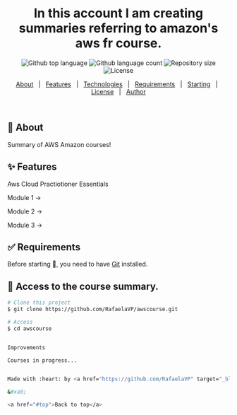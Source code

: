 <div align="center" id="top">

&#xa0;

  <!-- <a href="https://awscourse.netlify.app">Demo</a> -->
</div>

<h1 align="center">In this account I am creating summaries referring to amazon's aws fr course.</h1>

<p align="center">
  <img alt="Github top language" src="https://img.shields.io/github/languages/top/RafaelaVP/awscourse?color=56BEB8">

  <img alt="Github language count" src="https://img.shields.io/github/languages/count/aws?color=56BEB8">

  <img alt="Repository size" src="https://img.shields.io/github/repo-size/RafaelaVP/awscourse?color=56BEB8">

  <img alt="License" src="https://img.shields.io/github/license/RafaelaVP/awscourse?color=56BEB8">

  <!-- <img alt="Github issues" src="https://img.shields.io/github/issues/awscourse?color=56BEB8" /> -->

  <!-- <img alt="Github forks" src="https://img.shields.io/github/forks/RafaelaVP/awscourse?color=56BEB8" /> -->

  <!-- <img alt="Github stars" src="https://img.shields.io/github/stars/RafaelaVP/awscourse?color=56BEB8" /> -->
</p>

<!-- Status -->

<!-- <h4 align="center">
	🚧  Aws Course 🚀 Under construction...  🚧
</h4>

<hr> -->

<p align="center">
  <a href="#dart-about">About</a> &#xa0; | &#xa0; 
  <a href="#sparkles-features">Features</a> &#xa0; | &#xa0;
  <a href="#rocket-technologies">Technologies</a> &#xa0; | &#xa0;
  <a href="#white_check_mark-requirements">Requirements</a> &#xa0; | &#xa0;
  <a href="#checkered_flag-starting">Starting</a> &#xa0; | &#xa0;
  <a href="#memo-license">License</a> &#xa0; | &#xa0;
  <a href="https://github.com/RafaelaVP" target="_blank">Author</a>
</p>

<br>

## :dart: About

Summary of AWS Amazon courses!

## :sparkles: Features

Aws Cloud Practiotioner Essentials

Module 1 ->

Module 2 ->

Module 3 ->

## :white_check_mark: Requirements

Before starting :checkered_flag:, you need to have [Git](https://git-scm.com) installed.

## :checkered_flag: Access to the course summary.

```bash
# Clone this project
$ git clone https://github.com/RafaelaVP/awscourse.git

# Access
$ cd awscourse


Improvements

Courses in progress...


Made with :heart: by <a href="https://github.com/RafaelaVP" target="_blank">{{Rafaela Valerio}}</a>

&#xa0;

<a href="#top">Back to top</a>
```
